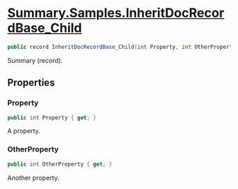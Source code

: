 # [Summary.Samples.InheritDocRecordBase_Child](../src/Core/Samples/InheritDocSample.cs#L197)
```cs
public record InheritDocRecordBase_Child(int Property, int OtherProperty) : InheritDocRecordBase(Property)
```

Summary (record).

## Properties
### Property
```cs
public int Property { get; }
```

A property.

### OtherProperty
```cs
public int OtherProperty { get; }
```

Another property.

